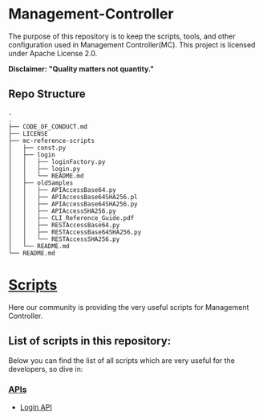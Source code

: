 # Management-Controller
The purpose of this repository is to keep the scripts, tools, and other configuration used in Management Controller(MC). This project is licensed under Apache License 2.0.

**Disclaimer: "Quality matters not quantity."**

## Repo Structure

```
.
.
├── CODE_OF_CONDUCT.md
├── LICENSE
├── mc-reference-scripts
│   ├── const.py
│   ├── login
│   │   ├── loginFactory.py
│   │   ├── login.py
│   │   └── README.md
│   ├── oldSamples
│   │   ├── APIAccessBase64.py
│   │   ├── APIAccessBase64SHA256.pl
│   │   ├── APIAccessBase64SHA256.py
│   │   ├── APIAccessSHA256.py
│   │   ├── CLI_Reference_Guide.pdf
│   │   ├── RESTAccessBase64.py
│   │   ├── RESTAccessBase64SHA256.py
│   │   └── RESTAccessSHA256.py
│   └── README.md
└── README.md
```

# [Scripts](./docs/mc-help/)

Here our community is providing the very useful scripts for Management Controller. 

## List of scripts in this repository:
Below you can find the list of all scripts which are very useful for the developers, so dive in:

### [APIs](./mc-reference-scripts/README.md)

* [Login API](./mc-reference-scripts/login/README.md)

